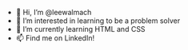 - 👋 Hi, I’m @leewalmach
- 👀 I’m interested in learning to be a problem solver
- 🌱 I’m currently learning HTML and CSS
- 📫 Find me on LinkedIn!
